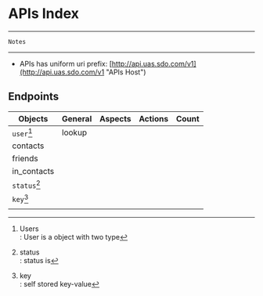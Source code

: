 # APIs Index #

---    

	Notes  
	
---  

* APIs has uniform uri prefix: [http://api.uas.sdo.com/v1](http://api.uas.sdo.com/v1 "APIs Host")

 
## Endpoints ##


Objects | General | Aspects |   Actions   | Count
-----|-------------------|-------------------|--------|------
`user`[^1] | lookup        |            
 | contacts|
 | friends|
 | in_contacts|
`status`[^2] |         |         
`key`[^3] |         |         
 |         |         



[^1]: Users  
  : User is a object with two type   

[^2]: status  
  : status is   

[^3]: key  
  : self stored key-value


